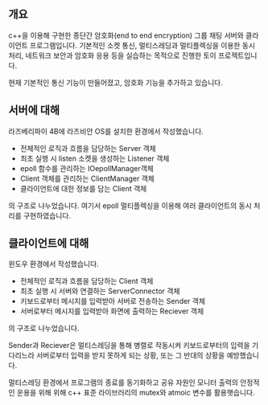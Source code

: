 개요
---------
c++을 이용해 구현한 종단간 암호화(end to end encryption) 그룹 채팅 서버와 클라이언트 프로그램입니다.
기본적인 소켓 통신, 멀티스레딩과 멀티플렉싱을 이용한 동시 처리, 네트워크 보안과 암호화 응용 등을 실습하는 목적으로 진행한 토이 프로젝트입니다.

현재 기본적인 통신 기능이 만들어졌고, 암호화 기능을 추가하고 있습니다.

서버에 대해
--------
라즈베리파이 4B에 라즈비안 OS를 설치한 환경에서 작성했습니다.

- 전체적인 로직과 흐름을 담당하는 Server 객체
 - 최초 실행 시 listen 소켓을 생성하는 Listener 객체
 - epoll 함수를 관리하는 IOepollManager객체
 - Client 객체를 관리하는 ClientManager 객체
  - 클라이언트에 대한 정보를 담는 Client 객체

의 구조로 나누었습니다.
여기서 epoll 멀티플렉싱을 이용해 여러 클라이언트의 동시 처리를 구현하였습니다.

클라이언트에 대해
------
윈도우 환경에서 작성했습니다.

- 전체적인 로직과 흐름을 담당하는 Client 객체
 - 최초 실행 시 서버와 연결하는 ServerConnector 객체
 - 키보드로부터 메시지를 입력받아 서버로 전송하는 Sender 객체
 - 서버로부터 메시지를 입력받아 화면에 출력하는 Reciever 객체

의 구조로 나누었습니다.

Sender과 Reciever은 멀티스레딩을 통해 병렬로 작동시켜
키보드로부터의 입력을 기다리느라 서버로부터 입력을 받지 못하게 되는 상황, 또는 그 반대의 상황을 예방했습니다.

멀티스레딩 환경에서 프로그램의 종료를 동기화하고 공유 자원인 모니터 출력의 안정적인 운용을 위해 위해 c++ 표준 라이브러리의 mutex와 atmoic 변수를 활용햇습니다.
